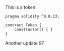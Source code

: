 This is a token: 

```
pragma solidity ^0.8.13;

contract Token {
    constructor() { }
}

```

Another update 97